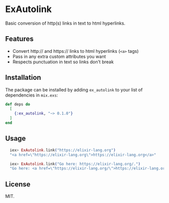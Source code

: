 # ExAutolink

Basic conversion of http(s) links in text to html hyperlinks.

## Features

* Convert http:// and https:// links to html hyperlinks (`<a>` tags)
* Pass in any extra custom attributes you want
* Respects punctuation in text so links don't break

## Installation

The package can be installed by adding `ex_autolink` to your list of
dependencies in `mix.exs`:

```elixir
def deps do
  [
    {:ex_autolink, "~> 0.1.0"}
  ]
end
```

## Usage

```elixir
  iex> ExAutolink.link("https://elixir-lang.org")
  "<a href=\"https://elixir-lang.org\">https://elixir-lang.org</a>"

  iex> ExAutolink.link("Go here: https://elixir-lang.org/.")
  "Go here: <a href=\"https://elixir-lang.org/\">https://elixir-lang.org/</a>."
```

## License

MIT.
